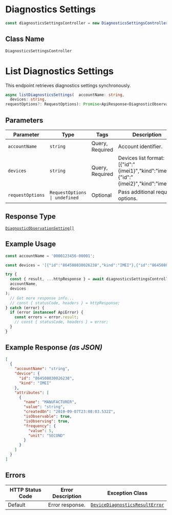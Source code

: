 # Diagnostics Settings

```ts
const diagnosticsSettingsController = new DiagnosticsSettingsController(client);
```

## Class Name

`DiagnosticsSettingsController`


# List Diagnostics Settings

This endpoint retrieves diagnostics settings synchronously.

```ts
async listDiagnosticsSettings(  accountName: string,
  devices: string,
requestOptions?: RequestOptions): Promise<ApiResponse<DiagnosticObservationSetting[]>>
```

## Parameters

| Parameter | Type | Tags | Description |
|  --- | --- | --- | --- |
| `accountName` | `string` | Query, Required | Account identifier. |
| `devices` | `string` | Query, Required | Devices list format: [{"id":"{imei1}","kind":"imei"},{"id":"{imei2}","kind":"imei"}]. |
| `requestOptions` | `RequestOptions \| undefined` | Optional | Pass additional request options. |

## Response Type

[`DiagnosticObservationSetting[]`](../../doc/models/diagnostic-observation-setting.md)

## Example Usage

```ts
const accountName = '0000123456-00001';

const devices = '[{"id":"864508030026238","kind":"IMEI"},{"id":"864508030026238","kind":"IMEI"}]';

try {
  const { result, ...httpResponse } = await diagnosticsSettingsController.listDiagnosticsSettings(
  accountName,
  devices
);
  // Get more response info...
  // const { statusCode, headers } = httpResponse;
} catch (error) {
  if (error instanceof ApiError) {
    const errors = error.result;
    // const { statusCode, headers } = error;
  }
}
```

## Example Response *(as JSON)*

```json
[
  {
    "accountName": "string",
    "device": {
      "id": "864508030026238",
      "kind": "IMEI"
    },
    "attributes": [
      {
        "name": "MANUFACTURER",
        "value": "string",
        "createdOn": "2019-09-07T23:08:03.532Z",
        "isObservable": true,
        "isObserving": true,
        "frequency": {
          "value": 5,
          "unit": "SECOND"
        }
      }
    ]
  }
]
```

## Errors

| HTTP Status Code | Error Description | Exception Class |
|  --- | --- | --- |
| Default | Error response. | [`DeviceDiagnosticsResultError`](../../doc/models/device-diagnostics-result-error.md) |

